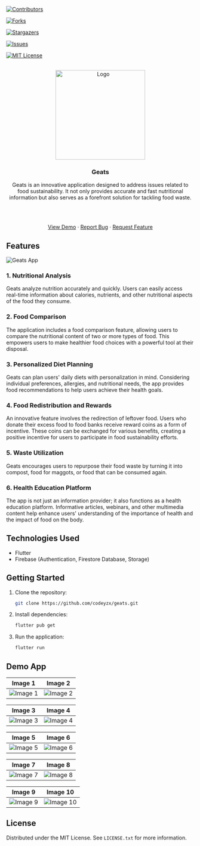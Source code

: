 [![Contributors][contributors-shield]][contributors-url]

[![Forks][forks-shield]][forks-url]

[![Stargazers][stars-shield]][stars-url]

[![Issues][issues-shield]][issues-url]

[![MIT License][license-shield]][license-url]

<!-- PROJECT LOGO -->

<br />

<div  align="center">

<a  href="https://github.com/codeyzx/geats">

<img  src="assets/icons/ic_launcher.png"  alt="Logo"  width="240">

</a>

<h3  align="center">Geats</h3>

<p  align="center">

Geats is an innovative application designed to address issues related to food sustainability. It not only provides accurate and fast nutritional information but also serves as a forefront solution for tackling food waste.

<br/>
<br/>

<a  href="https://github.com/codeyzx/geats">View Demo</a>
·
<a  href="https://github.com/codeyzx/geats/issues">Report Bug</a>
·
<a  href="https://github.com/codeyzx/geats/issues">Request Feature</a>

</p>

</div>

## Features

<img  src="assets/images/mockup.png"  alt="Geats App">

### 1. Nutritional Analysis

Geats analyze nutrition accurately and quickly. Users can easily access real-time information about calories, nutrients, and other nutritional aspects of the food they consume.

### 2. Food Comparison

The application includes a food comparison feature, allowing users to compare the nutritional content of two or more types of food. This empowers users to make healthier food choices with a powerful tool at their disposal.

### 3. Personalized Diet Planning

Geats can plan users' daily diets with personalization in mind. Considering individual preferences, allergies, and nutritional needs, the app provides food recommendations to help users achieve their health goals.

### 4. Food Redistribution and Rewards

An innovative feature involves the redirection of leftover food. Users who donate their excess food to food banks receive reward coins as a form of incentive. These coins can be exchanged for various benefits, creating a positive incentive for users to participate in food sustainability efforts.

### 5. Waste Utilization

Geats encourages users to repurpose their food waste by turning it into compost, food for maggots, or food that can be consumed again.

### 6. Health Education Platform

The app is not just an information provider; it also functions as a health education platform. Informative articles, webinars, and other multimedia content help enhance users' understanding of the importance of health and the impact of food on the body.

## Technologies Used

- Flutter
- Firebase (Authentication, Firestore Database, Storage)

## Getting Started

1. Clone the repository:
   ```sh
   git clone https://github.com/codeyzx/geats.git
   ```
2. Install dependencies:
   ```sh
   flutter pub get
   ```
3. Run the application:
   ```sh
   flutter run
   ```

## Demo App

| Image 1                            | Image 2                            |
| ---------------------------------- | ---------------------------------- |
| ![Image 1](assets/images/bg1.jpeg) | ![Image 2](assets/images/bg2.jpeg) |

| Image 3                            | Image 4                            |
| ---------------------------------- | ---------------------------------- |
| ![Image 3](assets/images/bg3.jpeg) | ![Image 4](assets/images/bg4.jpeg) |

| Image 5                            | Image 6                            |
| ---------------------------------- | ---------------------------------- |
| ![Image 5](assets/images/bg5.jpeg) | ![Image 6](assets/images/bg6.jpeg) |

| Image 7                            | Image 8                            |
| ---------------------------------- | ---------------------------------- |
| ![Image 7](assets/images/bg7.jpeg) | ![Image 8](assets/images/bg8.jpeg) |

| Image 9                            | Image 10                             |
| ---------------------------------- | ------------------------------------ |
| ![Image 9](assets/images/bg9.jpeg) | ![Image 10](assets/images/bg10.jpeg) |

## License

Distributed under the MIT License. See `LICENSE.txt` for more information.

<!-- MARKDOWN LINKS & IMAGES -->

<!-- https://www.markdownguide.org/basic-syntax/#reference-style-links -->

[contributors-shield]: https://img.shields.io/github/contributors/codeyzx/geats.svg?style=for-the-badge
[contributors-url]: https://github.com/codeyzx/geats/graphs/contributors
[forks-shield]: https://img.shields.io/github/forks/codeyzx/geats.svg?style=for-the-badge
[forks-url]: https://github.com/codeyzx/geats/network/members
[stars-shield]: https://img.shields.io/github/stars/codeyzx/geats.svg?style=for-the-badge
[stars-url]: https://github.com/codeyzx/geats/stargazers
[issues-shield]: https://img.shields.io/github/issues/codeyzx/geats.svg?style=for-the-badge
[issues-url]: https://github.com/codeyzx/geats/issues
[license-shield]: https://img.shields.io/github/license/othneildrew/Best-README-Template.svg?style=for-the-badge
[license-url]: https://github.com/codeyzx/geats/blob/main/LICENSE.txt
